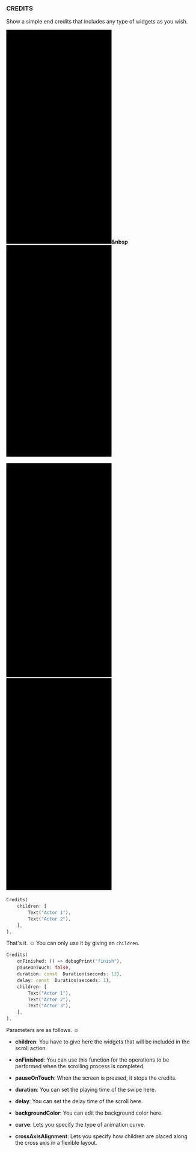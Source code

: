 ### CREDITS

Show a simple end credits that includes any type of widgets as you wish.


<img  src="https://github.com/sameteyisan/credits/blob/main/example.gif?raw=true"  width="280">**&nbsp**<img  src="https://github.com/sameteyisan/credits/blob/main/example2.gif?raw=true"  width="280">


<img  src="https://github.com/sameteyisan/credits/blob/main/example.gif?raw=true"  width="280">   <img  src="https://github.com/sameteyisan/credits/blob/main/example2.gif?raw=true"  width="280">

```dart
Credits(
	children: [
		Text("Actor 1"),
		Text("Actor 2"),
	],
),
```

That's it. ☺️ You can only use it by giving an ``children``.
```dart
Credits(
	onFinished: () => debugPrint("finish"),
	pauseOnTouch: false,
	duration: const  Duration(seconds: 12),
	delay: const  Duration(seconds: 1),
	children: [
		Text("Actor 1"),
		Text("Actor 2"),
		Text("Actor 3"),
	],
),
```

Parameters are as follows. ☺️

 - **children**: You have to give here the widgets that will be included in the scroll action.

 - **onFinished**: You can use this function for the operations to be performed when the scrolling process is completed.
 
 - **pauseOnTouch**: When the screen is pressed, it stops the credits.
 
 - **duration**: You can set the playing time of the swipe here.

 - **delay**: You can set the delay time of the scroll here.

 - **backgroundColor**: You can edit the background color here.

 - **curve**: Lets you specify the type of animation curve.

 - **crossAxisAlignment**: Lets you specify how children are placed along the cross axis in a flexible layout.
